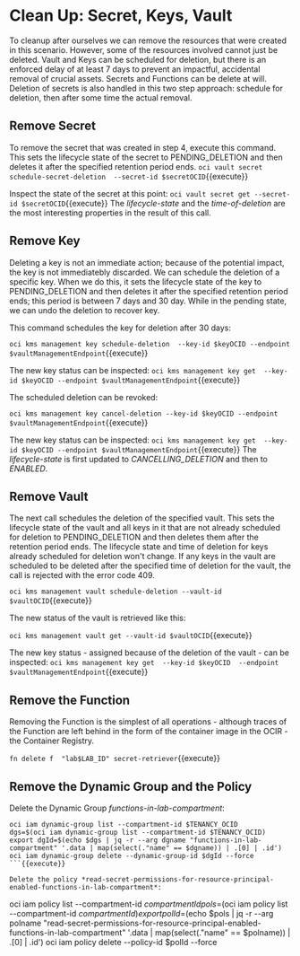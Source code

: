 # Clean Up: Secret, Keys, Vault

To cleanup after ourselves we can remove the resources that were created in this scenario. However, some of the resources involved cannot just be deleted. Vault and Keys can be scheduled for deletion, but there is an enforced delay of at least 7 days to prevent an impactful, accidental removal of crucial assets. Secrets and Functions can be delete at will. Deletion of secrets is also handled in this two step approach: schedule for deletion, then after some time the actual removal.

## Remove Secret
To remove the secret that was created in step 4, execute this command. This sets the lifecycle state of the secret to PENDING_DELETION and then deletes it after the specified retention period ends.
`oci vault secret schedule-secret-deletion  --secret-id $secretOCID`{{execute}}

Inspect the state of the secret at this point:
`oci vault secret get --secret-id $secretOCID`{{execute}}
The *lifecycle-state* and the *time-of-deletion* are the most interesting properties in the result of this call.

## Remove Key

Deleting a key is not an immediate action; because of the potential impact, the key is not immediatebly discarded. We can schedule the deletion of a specific key. When we do this, it sets the lifecycle state of the key to PENDING_DELETION and then deletes it after the specified retention period ends; this period is between 7 days and 30 day. While in the pending state, we can undo the deletion to recover key.

This command schedules the key for deletion after 30 days:

`oci kms management key schedule-deletion  --key-id $keyOCID --endpoint $vaultManagementEndpoint`{{execute}}

The new key status can be inspected:
`oci kms management key get  --key-id $keyOCID --endpoint $vaultManagementEndpoint`{{execute}}

The scheduled deletion can be revoked:

`oci kms management key cancel-deletion --key-id $keyOCID --endpoint $vaultManagementEndpoint`{{execute}}

The new key status can be inspected:
`oci kms management key get  --key-id $keyOCID --endpoint $vaultManagementEndpoint`{{execute}}
The *lifecycle-state* is first updated to *CANCELLING_DELETION* and then to *ENABLED*.

## Remove Vault

The next call schedules the deletion of the specified vault. This sets the lifecycle state of the vault and all keys in it that are not already scheduled for deletion to PENDING_DELETION and then deletes them after the retention period ends. The lifecycle state and time of deletion for keys already scheduled for deletion won't change. If any keys in the vault are scheduled to be deleted after the specified time of deletion for the vault, the call is rejected with the error code 409.

`oci kms management vault schedule-deletion --vault-id $vaultOCID`{{execute}}

The new status of the vault is retrieved like this:

`oci kms management vault get --vault-id $vaultOCID`{{execute}}

The new key status - assigned because of the deletion of the vault - can be inspected:
`oci kms management key get  --key-id $keyOCID  --endpoint $vaultManagementEndpoint`{{execute}}

## Remove the Function
Removing the Function is the simplest of all operations - although traces of the Function are left behind in the form of the container image in the OCIR - the Container Registry.

`fn delete f  "lab$LAB_ID" secret-retriever`{{execute}}

## Remove the Dynamic Group and the Policy
Delete the Dynamic Group *functions-in-lab-compartment*:

```
oci iam dynamic-group list --compartment-id $TENANCY_OCID
dgs=$(oci iam dynamic-group list --compartment-id $TENANCY_OCID)
export dgId=$(echo $dgs | jq -r --arg dgname "functions-in-lab-compartment" '.data | map(select(."name" == $dgname)) | .[0] | .id')
oci iam dynamic-group delete --dynamic-group-id $dgId --force
```{{execute}}

Delete the policy *read-secret-permissions-for-resource-principal-enabled-functions-in-lab-compartment*:

```
oci iam policy list --compartment-id $compartmentId
pols=$(oci iam policy list --compartment-id $compartmentId)
export polId=$(echo $pols | jq -r --arg polname "read-secret-permissions-for-resource-principal-enabled-functions-in-lab-compartment" '.data | map(select(."name" == $polname)) | .[0] | .id')
oci iam policy delete --policy-id $polId --force
```{{execute}}
